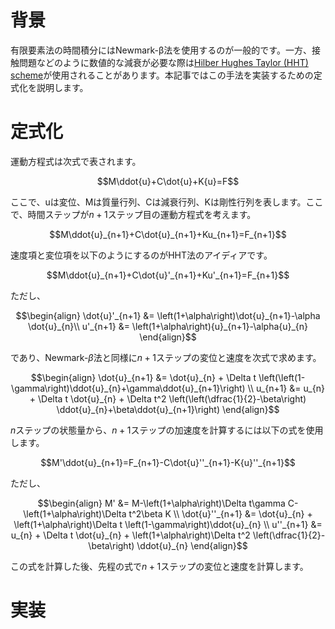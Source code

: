 # 背景
有限要素法の時間積分にはNewmark-β法を使用するのが一般的です。一方、接触問題などのように数値的な減衰が必要な際は[Hilber Hughes Taylor (HHT) scheme](https://escholarship.org/uc/item/18z548gt)が使用されることがあります。本記事ではこの手法を実装するための定式化を説明します。

# 定式化

運動方程式は次式で表されます。

```math
M\ddot{u}+C\dot{u}+K{u}=F
```

ここで、uは変位、Mは質量行列、Cは減衰行列、Kは剛性行列を表します。ここで、時間ステップが$n+1$ステップ目の運動方程式を考えます。

```math
M\ddot{u}_{n+1}+C\dot{u}_{n+1}+Ku_{n+1}=F_{n+1}
```

速度項と変位項を以下のようにするのがHHT法のアイディアです。

```math
M\ddot{u}_{n+1}+C\dot{u}'_{n+1}+Ku'_{n+1}=F_{n+1}
```

ただし、

```math
\begin{align}
\dot{u}'_{n+1} &= \left(1+\alpha\right)\dot{u}_{n+1}-\alpha \dot{u}_{n}\\
u'_{n+1} &= \left(1+\alpha\right){u}_{n+1}-\alpha{u}_{n} 
\end{align}
```

であり、Newmark-$\beta$法と同様に$n+1$ステップの変位と速度を次式で求めます。

```math
\begin{align}
\dot{u}_{n+1} &= \dot{u}_{n} + \Delta t \left(\left(1-\gamma\right)\ddot{u}_{n}+\gamma\ddot{u}_{n+1}\right) \\
u_{n+1} &= u_{n} + \Delta t \dot{u}_{n} + \Delta t^2 \left(\left(\dfrac{1}{2}-\beta\right) \ddot{u}_{n}+\beta\ddot{u}_{n+1}\right)
\end{align}
```

$n$ステップの状態量から、$n+1$ステップの加速度を計算するには以下の式を使用します。

```math
M'\ddot{u}_{n+1}=F_{n+1}-C\dot{u}''_{n+1}-K{u}''_{n+1}
```

ただし、

```math
\begin{align}
M' &= M-\left(1+\alpha\right)\Delta t\gamma C-\left(1+\alpha\right)\Delta t^2\beta K \\
\dot{u}''_{n+1} &= \dot{u}_{n} + \left(1+\alpha\right)\Delta t \left(1-\gamma\right)\ddot{u}_{n} \\
u''_{n+1} &= u_{n} + \Delta t \dot{u}_{n} + \left(1+\alpha\right)\Delta t^2 \left(\dfrac{1}{2}-\beta\right) \ddot{u}_{n}
\end{align}
```

この式を計算した後、先程の式で$n+1$ステップの変位と速度を計算します。

# 実装
